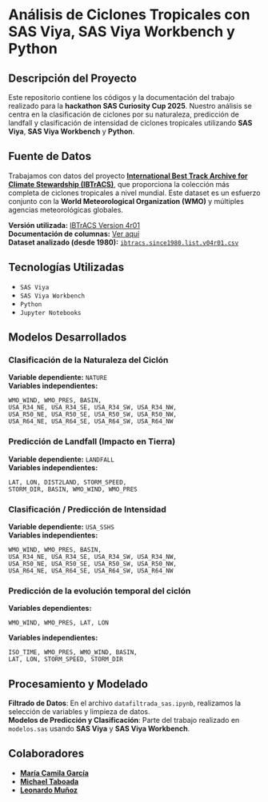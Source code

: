 # **Análisis de Ciclones Tropicales con SAS Viya, SAS Viya Workbench y Python**  

## **Descripción del Proyecto**
Este repositorio contiene los códigos y la documentación del trabajo realizado para la **hackathon SAS Curiosity Cup 2025**. Nuestro análisis se centra en la clasificación de ciclones por su naturaleza, predicción de landfall y clasificación de intensidad de ciclones tropicales utilizando **SAS Viya**, **SAS Viya Workbench** y **Python**.

## **Fuente de Datos**
Trabajamos con datos del proyecto **[International Best Track Archive for Climate Stewardship (IBTrACS)](https://www.ncei.noaa.gov/products/international-best-track-archive)**, que proporciona la colección más completa de ciclones tropicales a nivel mundial. Este dataset es un esfuerzo conjunto con la **World Meteorological Organization (WMO)** y múltiples agencias meteorológicas globales.

**Versión utilizada:** [IBTrACS Version 4r01](https://www.ncei.noaa.gov/sites/g/files/anmtlf171/files/2024-07/IBTrACS_version4r01_Technical_Details.pdf)  
**Documentación de columnas:** [Ver aquí](https://www.ncei.noaa.gov/sites/g/files/anmtlf171/files/2025-02/IBTrACS_v04r01_column_documentation.pdf)  
**Dataset analizado (desde 1980):** [`ibtracs.since1980.list.v04r01.csv`](https://www.ncei.noaa.gov/data/international-best-track-archive-for-climate-stewardship-ibtracs/v04r01/access/csv/ibtracs.since1980.list.v04r01.csv)

## **Tecnologías Utilizadas**
- `SAS Viya`
- `SAS Viya Workbench`
- `Python`
- `Jupyter Notebooks`

## **Modelos Desarrollados**
### **Clasificación de la Naturaleza del Ciclón**
**Variable dependiente:** `NATURE`  
**Variables independientes:**  
```
WMO_WIND, WMO_PRES, BASIN,
USA_R34_NE, USA_R34_SE, USA_R34_SW, USA_R34_NW,
USA_R50_NE, USA_R50_SE, USA_R50_SW, USA_R50_NW,
USA_R64_NE, USA_R64_SE, USA_R64_SW, USA_R64_NW
```

### **Predicción de Landfall (Impacto en Tierra)**
**Variable dependiente:** `LANDFALL`  
**Variables independientes:**  
```
LAT, LON, DIST2LAND, STORM_SPEED,
STORM_DIR, BASIN, WMO_WIND, WMO_PRES
```

### **Clasificación / Predicción de Intensidad**
**Variable dependiente:** `USA_SSHS`  
**Variables independientes:**  
```
WMO_WIND, WMO_PRES, BASIN,
USA_R34_NE, USA_R34_SE, USA_R34_SW, USA_R34_NW,
USA_R50_NE, USA_R50_SE, USA_R50_SW, USA_R50_NW,
USA_R64_NE, USA_R64_SE, USA_R64_SW, USA_R64_NW
```

### **Predicción de la evolución temporal del ciclón**
**Variables dependientes:**
```
WMO_WIND, WMO_PRES, LAT, LON 
```
**Variables independientes:**  
```
ISO_TIME, WMO_PRES, WMO_WIND, BASIN,
LAT, LON, STORM_SPEED, STORM_DIR
```

## **Procesamiento y Modelado**
**Filtrado de Datos**: En el archivo `datafiltrada_sas.ipynb`, realizamos la selección de variables y limpieza de datos.  
**Modelos de Predicción y Clasificación**: Parte del trabajo realizado en `modelos.sas` usando **SAS Viya** y **SAS Viya Workbench**.

## **Colaboradores**
- [**María Camila García**](https://github.com/mcamilags)  
- [**Michael Taboada**](https://github.com/MichaelTaboada2003)  
- [**Leonardo Muñoz**](https://github.com/DonParry472)
